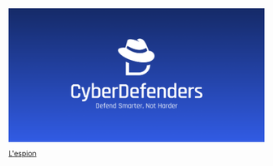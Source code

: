 <img src="./assets/cyberdefenders_og.png" align="center">  

[L'espion](https://github.com/AKROM-A/Defensive_Security/tree/main/CyberDefenders/Assets/Lespion)